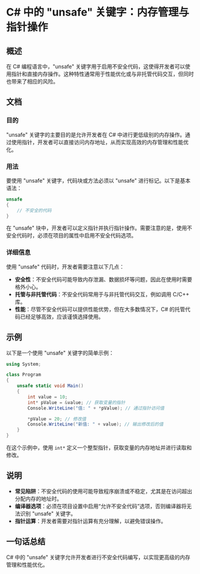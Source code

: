 <!--
Meta Description: # C# 中的 "unsafe" 关键字：内存管理与指针操作 ## 概述 在 C# 编程语言中，"unsafe" 关键字用于启用不安全代码，这使得开发者可以使用指针和直接内存操作。这种特性通常用于性能优化或与非托管代码交互，但同时也带来了相应的风险。 ## 文档 ### 目的 "unsafe" 关键...
Meta Keywords: unsafe, 关键字, int, value, pvalue
-->

# C# 中的 "unsafe" 关键字：内存管理与指针操作

## 概述
在 C# 编程语言中，"unsafe" 关键字用于启用不安全代码，这使得开发者可以使用指针和直接内存操作。这种特性通常用于性能优化或与非托管代码交互，但同时也带来了相应的风险。

## 文档
### 目的
"unsafe" 关键字的主要目的是允许开发者在 C# 中进行更低级别的内存操作。通过使用指针，开发者可以直接访问内存地址，从而实现高效的内存管理和性能优化。

### 用法
要使用 "unsafe" 关键字，代码块或方法必须以 "unsafe" 进行标记。以下是基本语法：

```csharp
unsafe
{
    // 不安全的代码
}
```

在 "unsafe" 块中，开发者可以定义指针并执行指针操作。需要注意的是，使用不安全代码时，必须在项目的属性中启用不安全代码选项。

### 详细信息
使用 "unsafe" 代码时，开发者需要注意以下几点：
- **安全性**：不安全代码可能导致内存泄漏、数据损坏等问题，因此在使用时需要格外小心。
- **托管与非托管代码**：不安全代码常用于与非托管代码交互，例如调用 C/C++ 库。
- **性能**：尽管不安全代码可以提供性能优势，但在大多数情况下，C# 的托管代码已经足够高效，应该谨慎选择使用。

## 示例
以下是一个使用 "unsafe" 关键字的简单示例：

```csharp
using System;

class Program
{
    unsafe static void Main()
    {
        int value = 10;
        int* pValue = &value; // 获取变量的指针
        Console.WriteLine("值: " + *pValue); // 通过指针访问值

        *pValue = 20; // 修改值
        Console.WriteLine("新值: " + value); // 输出修改后的值
    }
}
```

在这个示例中，使用 `int*` 定义一个整型指针，获取变量的内存地址并进行读取和修改。

## 说明
- **常见陷阱**：不安全代码的使用可能导致程序崩溃或不稳定，尤其是在访问超出分配内存的地址时。
- **编译器选项**：必须在项目设置中启用“允许不安全代码”选项，否则编译器将无法识别 "unsafe" 关键字。
- **指针运算**：开发者需要对指针运算有充分理解，以避免错误操作。

## 一句话总结
C# 中的 "unsafe" 关键字允许开发者进行不安全代码编写，以实现更高级的内存管理和性能优化。